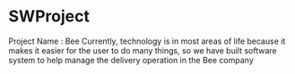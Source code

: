 # SWProject
Project Name : Bee  Currently, technology is in most areas of life because it makes it easier for the user to do many things, so we have built software system to help manage the delivery operation in the Bee company
